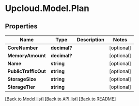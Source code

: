 # Upcloud.Model.Plan
## Properties

Name | Type | Description | Notes
------------ | ------------- | ------------- | -------------
**CoreNumber** | **decimal?** |  | [optional] 
**MemoryAmount** | **decimal?** |  | [optional] 
**Name** | **string** |  | [optional] 
**PublicTrafficOut** | **string** |  | [optional] 
**StorageSize** | **string** |  | [optional] 
**StorageTier** | **string** |  | [optional] 

[[Back to Model list]](../README.md#documentation-for-models) [[Back to API list]](../README.md#documentation-for-api-endpoints) [[Back to README]](../README.md)

